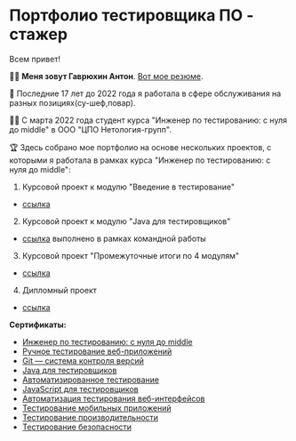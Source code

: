# Портфолио тестировщика ПО - стажер
Всем привет!

👩‍💻 **Меня зовут Гаврюхин Антон**. [Вот мое резюме](https://docs.google.com/document/d/1HenJjswSazC17bjyeeuvSXtNP6cT30ZYon-VgD-o5ho/edit?usp=sharing).

🔭 Последние 17 лет до 2022 года я работала в сфере обслуживания на разных позициях(су-шеф,повар).

👩‍🎓 С марта 2022 года студент курса "Инженер по тестированию: с нуля до middle" в ООО "ЦПО Нетология-групп".

🏆 Здесь собрано мое портфолио на основе нескольких проектов, с которыми я работала в рамках курса "Инженер по тестированию: с нуля до middle":

1. Курсовой проект к модулю "Введение в тестирование"
  * [ссылка](https://github.com/Toha21/ManualTesting.git)
2. Курсовой проект к модулю "Java для тестировщиков"
  * [ссылка](https://github.com/Yumetsuki11/JavaDiploma.git) выполнено в рамках командной работы

3. Курсовой проект "Промежуточные итоги по 4 модулям"
  * [ссылка](https://github.com/Toha21/Coursework-Diploma.git)

4. Дипломный проект
  * [ссылка](https://github.com/Toha21/Diplom.git)



**Сертификаты:**
* [Инженер по тестированию: с нуля до middle](https://netology.ru/sharing/8234ded21de61d814efd851869e24a11?utm_source=social&utm_campaign=certificate_lms)
* [Ручное тестирование веб-приложений](https://netology.ru/backend/api/user/programs/23169/pdf_certificate)
* [Git — система контроля версий](https://netology.ru/backend/api/user/programs/27308/pdf_certificate)
* [Java для тестировщиков](https://netology.ru/backend/api/user/programs/27476/pdf_certificate)
* [Автоматизированное тестирование](https://netology.ru/backend/api/user/programs/30394/pdf_certificate)
* [JavaScript для тестировщиков](https://netology.ru/backend/api/user/programs/30409/pdf_certificate)
* [Автоматизация тестирования веб-интерфейсов](https://netology.ru/backend/api/user/programs/30415/pdf_certificate)
* [Тестирование мобильных приложений](https://netology.ru/sharing/eb4ba538aa8be688c349ddc09da44761?utm_source=social&utm_campaign=certificate_lms)
* [Тестирование производительности](https://netology.ru/sharing/413f4c77d223e3e5f2460268997a9fca?utm_source=social&utm_campaign=certificate_lms)
* [Тестирование безопасности](https://netology.ru/sharing/3f3c6972c4e44ec913c08279da0223ba?utm_source=social&utm_campaign=certificate_lms)
  

